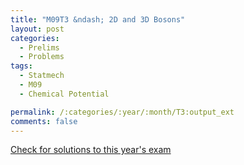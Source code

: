 ```yaml
---
title: "M09T3 &ndash; 2D and 3D Bosons"
layout: post
categories:
  - Prelims
  - Problems
tags:
  - Statmech
  - M09
  - Chemical Potential

permalink: /:categories/:year/:month/T3:output_ext
comments: false
---
```

<object data="2009M3T.pdf" type="application/pdf" width="100%" height="500"></object>
<div class="message"><a href='https://princetonprelim.com/prelim/23/'>Check for solutions to this year's exam</a></div>
